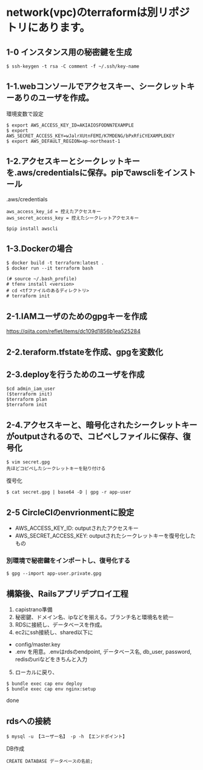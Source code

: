 # network(vpc)のterraformは別リポジトリにあります。

## 1-0 インスタンス用の秘密鍵を生成

```
$ ssh-keygen -t rsa -C comment -f ~/.ssh/key-name
```

## 1-1.webコンソールでアクセスキー、シークレットキーありのユーザを作成。

環境変数で設定
```
$ export AWS_ACCESS_KEY_ID=AKIAIOSFODNN7EXAMPLE
$ export AWS_SECRET_ACCESS_KEY=wJalrXUtnFEMI/K7MDENG/bPxRfiCYEXAMPLEKEY
$ export AWS_DEFAULT_REGION=ap-northeast-1
```

## 1-2.アクセスキーとシークレットキーを.aws/credentialsに保存。pipでawscliをインストール

.aws/credentials

```
aws_access_key_id = 控えたアクセスキー
aws_secret_access_key = 控えたシークレットアクセスキー
```

```
$pip install awscli
```

## 1-3.Dockerの場合


```
$ docker build -t terraform:latest .
$ docker run --it terraform bash
```

```
(# source ~/.bash_profile)
# tfenv install <version>
# cd <tfファイルのあるディレクトリ>
# terraform init
```


## 2-1.IAMユーザのためのgpgキーを作成
https://qiita.com/reflet/items/dc109d1856b1ea525284


## 2-2.teraform.tfstateを作成、gpgを変数化


## 2-3.deployを行うためのユーザを作成

```
$cd admin_iam_user
($terraform init)
$terraform plan
$terraform init
```


## 2-4.アクセスキーと、暗号化されたシークレットキーがoutputされるので、コピペしファイルに保存、復号化

```
$ vim secret.gpg
先ほどコピペしたシークレットキーを貼り付ける
```

復号化
```
$ cat secret.gpg | base64 -D | gpg -r app-user
```

## 2-5 CircleCIのenvrionmentに設定
- AWS_ACCESS_KEY_ID: outputされたアクセスキー
- AWS_SECRET_ACCESS_KEY: outputされたシークレットキーを復号化したもの

### 別環境で秘密鍵をインポートし、復号化する

```
$ gpg --import app-user.private.gpg
```

## 構築後、Railsアプリデプロイ工程

1. capistrano準備
2. 秘密鍵、ドメイン名、ipなどを揃える。ブランチ名と環境名を統一
3. RDSに接続し、データベースを作成。
4. ec2にssh接続し、shared以下に
- config/master.key
- .env
を用意。.envはrdsのendpoint, データベース名, db_user, password, redisのuriなどをきちんと入力
5. ローカルに戻り、

```
$ bundle exec cap env deploy
$ bundle exec cap env nginx:setup
```

done

## rdsへの接続

```
$ mysql -u 【ユーザー名】 -p -h 【エンドポイント】
```

DB作成

```
CREATE DATABASE データベースの名前;
```